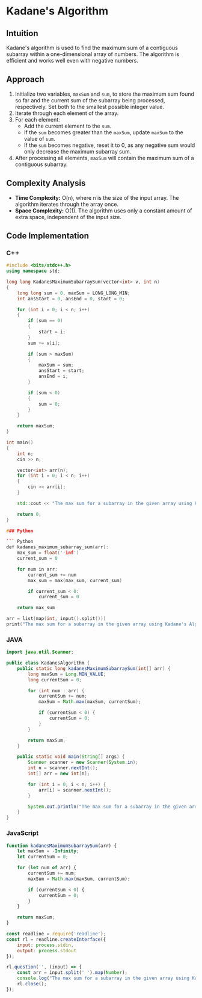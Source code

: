 # Kadane's Algorithm

## Intuition

Kadane's algorithm is used to find the maximum sum of a contiguous subarray within a one-dimensional array of numbers. The algorithm is efficient and works well even with negative numbers.

## Approach

1. Initialize two variables, `maxSum` and `sum`, to store the maximum sum found so far and the current sum of the subarray being processed, respectively. Set both to the smallest possible integer value.
2. Iterate through each element of the array.
3. For each element:
   - Add the current element to the `sum`.
   - If the `sum` becomes greater than the `maxSum`, update `maxSum` to the value of `sum`.
   - If the `sum` becomes negative, reset it to 0, as any negative sum would only decrease the maximum subarray sum.
4. After processing all elements, `maxSum` will contain the maximum sum of a contiguous subarray.

## Complexity Analysis

- **Time Complexity:** O(n), where n is the size of the input array. The algorithm iterates through the array once.
- **Space Complexity:** O(1). The algorithm uses only a constant amount of extra space, independent of the input size.

## Code Implementation

### C++

````cpp
#include <bits/stdc++.h>
using namespace std;

long long KadanesMaximumSubarraySum(vector<int> v, int n)
{
    long long sum = 0, maxSum = LONG_LONG_MIN;
    int ansStart = 0, ansEnd = 0, start = 0;

    for (int i = 0; i < n; i++)
    {
        if (sum == 0)
        {
            start = i;
        }
        sum += v[i];

        if (sum > maxSum)
        {
            maxSum = sum;
            ansStart = start;
            ansEnd = i;
        }

        if (sum < 0)
        {
            sum = 0;
        }
    }

    return maxSum;
}

int main()
{
    int n;
    cin >> n;

    vector<int> arr(n);
    for (int i = 0; i < n; i++)
    {
        cin >> arr[i];
    }

    std::cout << "The max sum for a subarray in the given array using Kadane's Algorithm is: " << KadanesMaximumSubarraySum(arr, n) << std::endl;

    return 0;
}

### Python

``` Python
def kadanes_maximum_subarray_sum(arr):
    max_sum = float('-inf')
    current_sum = 0

    for num in arr:
        current_sum += num
        max_sum = max(max_sum, current_sum)

        if current_sum < 0:
            current_sum = 0

    return max_sum

arr = list(map(int, input().split()))
print("The max sum for a subarray in the given array using Kadane's Algorithm is:", kadanes_maximum_subarray_sum(arr))

````

### JAVA

```Java
import java.util.Scanner;

public class KadanesAlgorithm {
    public static long kadanesMaximumSubarraySum(int[] arr) {
        long maxSum = Long.MIN_VALUE;
        long currentSum = 0;

        for (int num : arr) {
            currentSum += num;
            maxSum = Math.max(maxSum, currentSum);

            if (currentSum < 0) {
                currentSum = 0;
            }
        }

        return maxSum;
    }

    public static void main(String[] args) {
        Scanner scanner = new Scanner(System.in);
        int n = scanner.nextInt();
        int[] arr = new int[n];

        for (int i = 0; i < n; i++) {
            arr[i] = scanner.nextInt();
        }

        System.out.println("The max sum for a subarray in the given array using Kadane's Algorithm is: " + kadanesMaximumSubarraySum(arr));
    }
}
```

### JavaScript

```JavaScript
function kadanesMaximumSubarraySum(arr) {
    let maxSum = -Infinity;
    let currentSum = 0;

    for (let num of arr) {
        currentSum += num;
        maxSum = Math.max(maxSum, currentSum);

        if (currentSum < 0) {
            currentSum = 0;
        }
    }

    return maxSum;
}

const readline = require('readline');
const rl = readline.createInterface({
    input: process.stdin,
    output: process.stdout
});

rl.question('', (input) => {
    const arr = input.split(' ').map(Number);
    console.log("The max sum for a subarray in the given array using Kadane's Algorithm is:", kadanesMaximumSubarraySum(arr));
    rl.close();
});

```
